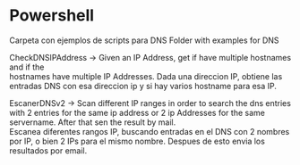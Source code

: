# Powershell
Carpeta con ejemplos de scripts para DNS
Folder with examples for DNS


CheckDNSIPAddress -> Given an IP Address, get if have multiple hostnames and if the       
                     hostnames have multiple IP Addresses.
                     Dada una direccion IP, obtiene las entradas DNS con esa direccion ip 
                     y si hay varios hostname para esa IP.

EscanerDNSv2 -> Scan different IP ranges in order to search the dns entries with 2 entries
                for the same ip address or 2 ip Addresses for the same servername. After
                that sen the result by mail.                      
                Escanea diferentes rangos IP, buscando entradas en el DNS con 2 nombres 
                por IP, o bien 2 IPs para el mismo nombre. Despues de esto envia los 
                resultados por email.
                      